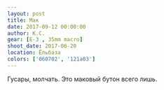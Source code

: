 ```yaml
---
layout: post
title: Мак
date: 2017-09-12 00:00:00
author: К.С.
gear: [E-3 , 35mm macro]
shoot_date: 2017-06-20
location: Ёльбаза
colors: ['060702', '121a03']
---
```

Гусары, молчать. Это маковый бутон всего лишь.
